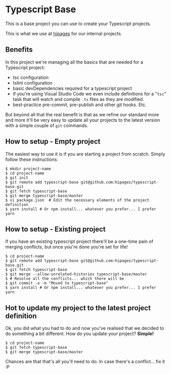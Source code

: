 Typescript Base
====

This is a base project you can use to create your Typescript projects.

This is what we use at [hipages](https://www.hipages.com.au) for our internal projects.

Benefits
-------

In this project we're managing all the basics that are needed for a Typescript project:
- tsc configuration
- tslint configuration
- basic devDependencies required for a typescript project
- if you're using Visual Studio Code we even include definitions for a "`tsc`" task that will watch and compile `.ts` files as they are modified.
- best-practice pre-commit, pre-publish and other git hooks. Etc.

But beyond all that the real benefit is that as we refine our standard more and more it'll be very easy to update all your projects to the latest version with a simple couple of `git` commands.

How to setup - Empty project
-------

The easiest way to use it is if you are starting a project from scratch. Simply follow these instructions:

```
$ mkdir project-name
$ cd project-name
$ git init
$ git remote add typescript-base git@github.com:hipages/typescript-base.git
$ git fetch typescript-base
$ git merge typescript-base/master
$ vi package.json  # Edit the necessary elements of the project definition
$ yarn install # Or npm install... whatever you prefer... I prefer yarn
```

How to setup - Existing project
-------

If you have an existing typescript project there'll be a one-time pain of merging conflicts, but once you're done you're set for life!

```
$ cd project-name
$ git remote add typescript-base git@github.com:hipages/typescript-base.git
$ git fetch typescript-base
$ git merge --allow-unrelated-histories typescript-base/master
$ # Resolve all the conflicts... which there will be
$ git commit -a -m "Moved to typescript-base"
$ yarn install # Or npm install... whatever you prefer... I prefer yarn
```

Hot to update my project to the latest project definition
---
Ok, you did what you had to do and now you've realised that we decided to do something a bit different. How do you update your project?  **Simple!**

```
$ cd project-name
$ git fetch typescript-base
$ git merge typescript-base/master
```

Chances are that that's all you'll need to do. In case there's a conflict... fix it :P